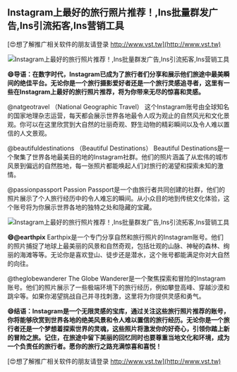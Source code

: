 ## **Instagram上最好的旅行照片推荐！,Ins批量群发广告,Ins引流拓客,Ins营销工具**

[😍想了解推广相关软件的朋友请登录 http://www.vst.tw](http://www.vst.tw)

 <center><img src="https://vst.tw/MP4/tuiguang/png/3.png" alt="Instagram上最好的旅行照片推荐！,Ins批量群发广告,Ins引流拓客,Ins营销工具"></center>

**😄导语：在数字时代，Instagram已成为了旅行者们分享和展示他们旅途中最美瞬间的绝佳平台。无论你是一个旅行摄影爱好者还是一个旅行灵感追寻者，这里有一些在Instagram上最好的旅行照片推荐，将为你带来无尽的惊喜和灵感。**

@natgeotravel （National Geographic Travel）
这个Instagram账号由全球知名的国家地理杂志运营，每天都会展示世界各地最令人叹为观止的自然风光和文化景观。你可以在这里欣赏到大自然的壮丽奇观、野生动物的精彩瞬间以及令人难以置信的人文景观。

@beautifuldestinations （Beautiful Destinations）
Beautiful Destinations是一个聚集了世界各地最美目的地的Instagram社群。他们的照片涵盖了从宏伟的城市风景到偏远的自然胜地，每一张照片都能唤起人们对旅行的渴望和探索未知的激情。

@passionpassport
Passion Passport是一个由旅行者共同创建的社群，他们的照片展示了个人旅行经历中的令人难忘的瞬间。从小众目的地到传统文化体验，这个账号将为你展示世界各地的独特之处和隐藏的宝藏。

 <center><img src="https://vst.tw/MP4/tuiguang/png/7.png" alt="Instagram上最好的旅行照片推荐！,Ins批量群发广告,Ins引流拓客,Ins营销工具"></center>

**😄@earthpix**
Earthpix是一个专门分享自然和旅行照片的Instagram账号。他们的照片捕捉了地球上最美丽的风景和自然奇观，包括壮观的山脉、神秘的森林、绚丽的海滩等等。无论你是喜欢登山、徒步还是潜水，这个账号都能满足你对大自然的向往。

@theglobewanderer
The Globe Wanderer是一个聚焦探索和冒险的Instagram账号。他们的照片展示了一些极端环境下的旅行经历，例如攀登高峰、穿越沙漠和跳伞等。如果你渴望挑战自己并寻找刺激，这里将为你提供灵感和勇气。

**😄结语：Instagram是一个无限灵感的宝库，通过关注这些旅行照片推荐的账号，你将能够欣赏到世界各地的绝美风景和令人难以置信的旅行经历。无论你是一个旅行者还是一个梦想着探索世界的灵魂，这些照片将激发你的好奇心，引领你踏上新的冒险之旅。记住，在旅途中留下美丽的回忆同时也要尊重当地文化和环境，成为一个负责任的旅行者。愿你的旅行之路充满惊喜和喜悦！**

[😍想了解推广相关软件的朋友请登录 http://www.vst.tw](http://www.vst.tw)



